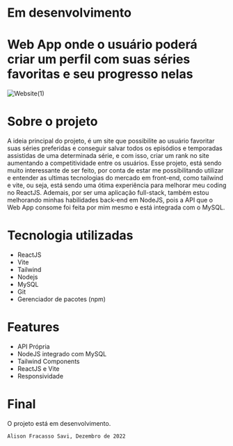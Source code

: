 <h1>Em desenvolvimento</h1>
<h1>Web App onde o usuário poderá criar um perfil com suas séries favoritas e seu progresso nelas</h1>

![Website(1)](https://user-images.githubusercontent.com/98917042/205511042-644f7795-3257-4e73-8b53-d5e6db64281f.png)


<h1>Sobre o projeto</h1>

<p> A ideia principal do projeto, é um site que possibilite ao usuário favoritar suas séries preferidas e conseguir salvar todos os episódios e temporadas assistidas de uma determinada série, e com isso, criar um rank no site aumentando a competitividade entre os usuários. Esse projeto, está sendo muito interessante de ser feito, por conta de estar me possibilitando utilizar e entender as ultimas tecnologias do mercado em front-end, como tailwind e vite, ou seja, está sendo uma ótima experiência para melhorar meu coding no ReactJS. Ademais, por ser uma aplicação full-stack, também estou melhorando minhas habilidades back-end em NodeJS, pois a API que o Web App consome foi feita por mim mesmo e está integrada com o MySQL.</p>

  <h1>Tecnologia utilizadas</h1>
  
  <ul>
  
  <li>ReactJS</li>
  <li>Vite</li>
  <li>Tailwind</li>
  <li>Nodejs</li>
  <li>MySQL</li>
  <li>Git</li>
  <li>Gerenciador de pacotes (npm)</li>
</ul>

<h1>Features</h1>
  
<ul>
  
  <li>API Própria</li>
  <li>NodeJS integrado com MySQL</li>
  <li>Tailwind Components</li>
  <li>ReactJS e Vite</li>
  <li>Responsividade</li>
 
</ul>

<h1>Final</h1>

<p>O projeto está em desenvolvimento.</p>

`Alison Fracasso Savi, Dezembro de 2022`

